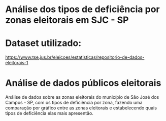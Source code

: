 # Análise dos tipos de deficiência por zonas eleitorais em SJC - SP
# Dataset utilizado:
https://www.tse.jus.br/eleicoes/estatisticas/repositorio-de-dados-eleitorais-1

# Análise de dados públicos eleitorais
 Análise de dados sobre as zonas eleitorais do município de São José dos Campos - SP, com os tipos de deficiência por zona, fazendo uma comparação por gráfico entre as zonas eleitorais e estabelecendo quais tipos de deficiência elas mais apresentão.
